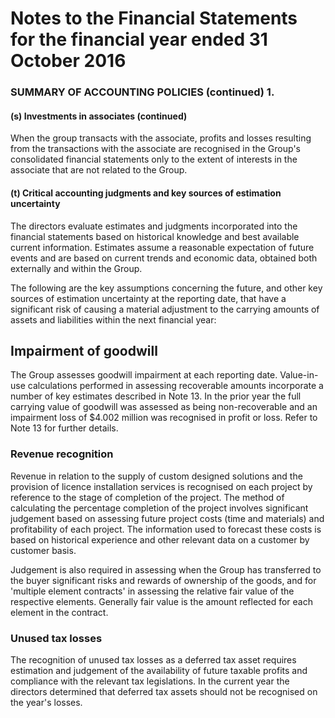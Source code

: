 # Notes to the Financial Statements for the financial year ended 31 October 2016

### SUMMARY OF ACCOUNTING POLICIES (continued) 1.

#### (s) Investments in associates (continued)

When the group transacts with the associate, profits and losses resulting from the transactions with the associate are recognised in the Group's consolidated financial statements only to the extent of interests in the associate that are not related to the Group.

#### (t) Critical accounting judgments and key sources of estimation uncertainty

The directors evaluate estimates and judgments incorporated into the financial statements based on historical knowledge and best available current information. Estimates assume a reasonable expectation of future events and are based on current trends and economic data, obtained both externally and within the Group.

The following are the key assumptions concerning the future, and other key sources of estimation uncertainty at the reporting date, that have a significant risk of causing a material adjustment to the carrying amounts of assets and liabilities within the next financial year:

## Impairment of goodwill

The Group assesses goodwill impairment at each reporting date. Value-in-use calculations performed in assessing recoverable amounts incorporate a number of key estimates described in Note 13. In the prior year the full carrying value of goodwill was assessed as being non-recoverable and an impairment loss of \$4.002 million was recognised in profit or loss. Refer to Note 13 for further details.

### **Revenue recognition**

Revenue in relation to the supply of custom designed solutions and the provision of licence installation services is recognised on each project by reference to the stage of completion of the project. The method of calculating the percentage completion of the project involves significant judgement based on assessing future project costs (time and materials) and profitability of each project. The information used to forecast these costs is based on historical experience and other relevant data on a customer by customer basis.

Judgement is also required in assessing when the Group has transferred to the buyer significant risks and rewards of ownership of the goods, and for 'multiple element contracts' in assessing the relative fair value of the respective elements. Generally fair value is the amount reflected for each element in the contract.

### Unused tax losses

The recognition of unused tax losses as a deferred tax asset requires estimation and judgement of the availability of future taxable profits and compliance with the relevant tax legislations. In the current year the directors determined that deferred tax assets should not be recognised on the year's losses.